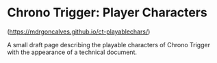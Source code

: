 # Chrono Trigger: Player Characters
(https://mdrgoncalves.github.io/ct-playablechars/)

A small draft page describing the playable characters of Chrono Trigger with the appearance of a technical document.

